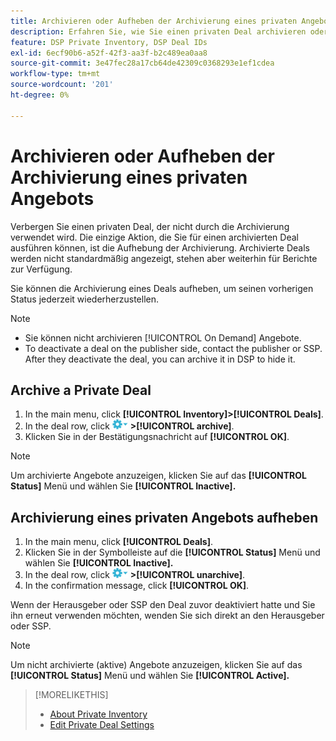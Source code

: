 ```yaml
---
title: Archivieren oder Aufheben der Archivierung eines privaten Angebots
description: Erfahren Sie, wie Sie einen privaten Deal archivieren oder dessen Archivierung aufheben.
feature: DSP Private Inventory, DSP Deal IDs
exl-id: 6ecf90b6-a52f-42f3-aa3f-b2c489ea0aa8
source-git-commit: 3e47fec28a17cb64de42309c0368293e1ef1cdea
workflow-type: tm+mt
source-wordcount: '201'
ht-degree: 0%

---
```


# Archivieren oder Aufheben der Archivierung eines privaten Angebots

Verbergen Sie einen privaten Deal, der nicht durch die Archivierung verwendet wird. Die einzige Aktion, die Sie für einen archivierten Deal ausführen können, ist die Aufhebung der Archivierung. Archivierte Deals werden nicht standardmäßig angezeigt, stehen aber weiterhin für Berichte zur Verfügung.

Sie können die Archivierung eines Deals aufheben, um seinen vorherigen Status jederzeit wiederherzustellen.

>[!NOTE]
>
>* Sie können nicht archivieren [!UICONTROL On Demand] Angebote.
>* To deactivate a deal on the publisher side, contact the publisher or SSP. After they deactivate the deal, you can archive it in DSP to hide it.


## Archive a Private Deal

1. In the main menu, click **[!UICONTROL Inventory]>[!UICONTROL Deals]**.
1. In the deal row, click ![Options menu](/help/dsp/assets/options-menu.png) **>[!UICONTROL archive]**.
1. Klicken Sie in der Bestätigungsnachricht auf **[!UICONTROL OK]**.

>[!NOTE]
>
>Um archivierte Angebote anzuzeigen, klicken Sie auf das **[!UICONTROL Status]** Menü und wählen Sie **[!UICONTROL Inactive].**

## Archivierung eines privaten Angebots aufheben

1. In the main menu, click **[!UICONTROL Deals]**.
1. Klicken Sie in der Symbolleiste auf die **[!UICONTROL Status]** Menü und wählen Sie **[!UICONTROL Inactive].**
1. In the deal row, click  ![Options menu](/help/dsp/assets/options-menu.png) **>[!UICONTROL unarchive]**.
1. In the confirmation message, click **[!UICONTROL OK]**.

Wenn der Herausgeber oder SSP den Deal zuvor deaktiviert hatte und Sie ihn erneut verwenden möchten, wenden Sie sich direkt an den Herausgeber oder SSP.

>[!NOTE]
>
>Um nicht archivierte (aktive) Angebote anzuzeigen, klicken Sie auf das **[!UICONTROL Status]** Menü und wählen Sie **[!UICONTROL Active].**

>[!MORELIKETHIS]
>
>* [About Private Inventory](private-inventory-about.md)
>* [Edit Private Deal Settings](/help/dsp/inventory/deal-id-edit.md)

